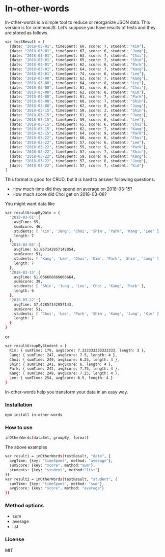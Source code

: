 # In-other-words

In-other-words is a simple tool to reduce or reorganize JSON data. This version is for commonJS.
Let’s suppose you have results of tests and they are stored as follows.
```sh
var testResult = [
  {date: "2018-03-01", timeSpent: 60, score: 7, student: "Kim"},
  {date: "2018-03-01", timeSpent: 67, score: 6, student: "Jung"},
  {date: "2018-03-01", timeSpent: 63, score: 7, student: "Choi"},
  {date: "2018-03-01", timeSpent: 65, score: 7, student: "Shin"},
  {date: "2018-03-01", timeSpent: 62, score: 6, student: "Park"},
  {date: "2018-03-01", timeSpent: 64, score: 7, student: "Kang"},
  {date: "2018-03-01", timeSpent: 74, score: 6, student: "Lee"},
  {date: "2018-03-08", timeSpent: 63, score: 7, student: "Kang"},
  {date: "2018-03-08", timeSpent: 64, score: 8, student: "Lee"},
  {date: "2018-03-08", timeSpent: 61, score: 6, student: "Choi"},
  {date: "2018-03-08", timeSpent: 62, score: 8, student: "Kim"},
  {date: "2018-03-08", timeSpent: 61, score: 7, student: "Park"},
  {date: "2018-03-08", timeSpent: 60, score: 7, student: "Shin"},
  {date: "2018-03-08", timeSpent: 62, score: 8, student: "Jung"},
  {date: "2018-03-15", timeSpent: 59, score: 3, student: "Shin"},
  {date: "2018-03-15", timeSpent: 61, score: 8, student: "Jung"},
  {date: "2018-03-15", timeSpent: 59, score: 6, student: "Lee"},
  {date: "2018-03-15", timeSpent: 65, score: 6, student: "Choi"},
  {date: "2018-03-15", timeSpent: 62, score: 7, student: "Kang"},
  {date: "2018-03-15", timeSpent: 64, score: 9, student: "Park"},
  {date: "2018-03-22", timeSpent: 60, score: 6, student: "Choi"},
  {date: "2018-03-22", timeSpent: 57, score: 6, student: "Lee"},
  {date: "2018-03-22", timeSpent: 55, score: 9, student: "Park"},
  {date: "2018-03-22", timeSpent: 57, score: 7, student: "Shin"},
  {date: "2018-03-22", timeSpent: 59, score: 8, student: "Kang"},
  {date: "2018-03-22", timeSpent: 57, score: 8, student: "Jung"},
  {date: "2018-03-22", timeSpent: 57, score: 7, student: "Kim"}
]
```
This format is good for CRUD, but it is hard to answer following questions.
- How much time did they spend on average on 2018-03-15?
- How much score did Choi get on 2018-03-08?

You might want data like
```sh
var resultGroupByDate = {
  '2018-03-01':{
    avgTime: 65,
    sumScore: 46,
    students: [ 'Kim', 'Jung', 'Choi', 'Shin', 'Park', 'Kang', 'Lee' ],
    length: 7
  },
  '2018-03-08':{
    avgTime: 61.857142857142854,
    sumScore: 51,
    students: [ 'Kang', 'Lee', 'Choi', 'Kim', 'Park', 'Shin', 'Jung' ],
    length: 7
  },
  '2018-03-15':{
    avgTime: 61.666666666666664,
    sumScore: 39,
    students: [ 'Shin', 'Jung', 'Lee', 'Choi', 'Kang', 'Park' ],
    length: 6
  },
  '2018-03-22':{
    avgTime: 57.42857142857143,
    sumScore: 51,
    students: [ 'Choi', 'Lee', 'Park', 'Shin', 'Kang', 'Jung', 'Kim' ],
    length: 7
  }
}
```
or
```sh
var resultGroupByStudent = {
  Kim: { sumTime: 179, avgScore: 7.333333333333333, length: 3 },
  Jung: { sumTime: 247, avgScore: 7.5, length: 4 },
  Choi: { sumTime: 249, avgScore: 6.25, length: 4 },
  Shin: { sumTime: 241, avgScore: 6, length: 4 },
  Park: { sumTime: 242, avgScore: 7.75, length: 4 },
  Kang: { sumTime: 248, avgScore: 7.25, length: 4 },
  Lee: { sumTime: 254, avgScore: 6.5, length: 4 }
}
```
In-other-words help you transform your data in an easy way.

### Installation

```sh
npm install in-other-words
```

### How to use
```sh
inOtherWords(dataSet, groupBy, format)
```
The above examples
```sh
var result1 = inOtherWords(testResult, "date", {
  avgTime: {key: "timeSpent", method: "average"},
  sumScore: {key: "score", method:"sum"},
  students: {key: "student", method:"list"}
})
var result2 = inOtherWords(testResult, "student", {
  sumTime: {key: "timeSpent", method: "sum"},
  avgScore: {key: "score", method: "average"}
})
```

### Method options
- sum
- average
- list

### License

MIT
